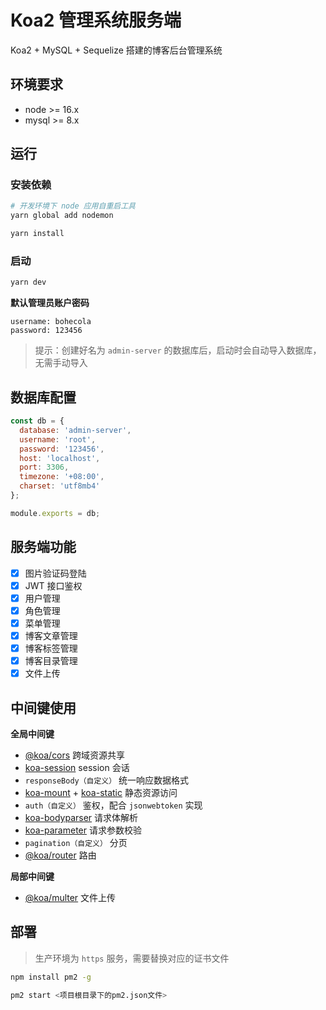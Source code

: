 # Koa2 管理系统服务端

Koa2 + MySQL + Sequelize 搭建的博客后台管理系统

## 环境要求

- node >= 16.x
- mysql >= 8.x

## 运行

### 安装依赖

```sh
# 开发环境下 node 应用自重启工具
yarn global add nodemon
```

```sh
yarn install
```

### 启动

```sh
yarn dev
```

**默认管理员账户密码**

```
username: bohecola
password: 123456
```

> 提示：创建好名为 `admin-server` 的数据库后，启动时会自动导入数据库，无需手动导入

## 数据库配置

```js
const db = {
  database: 'admin-server',
  username: 'root',
  password: '123456',
  host: 'localhost',
  port: 3306,
  timezone: '+08:00',
  charset: 'utf8mb4'
};

module.exports = db;
```

## 服务端功能

- [x] 图片验证码登陆
- [x] JWT 接口鉴权
- [x] 用户管理
- [x] 角色管理
- [x] 菜单管理
- [x] 博客文章管理
- [x] 博客标签管理
- [x] 博客目录管理
- [x] 文件上传

## 中间键使用

**全局中间键**

- [@koa/cors](https://www.npmjs.com/package/@koa/cors) 跨域资源共享
- [koa-session](https://www.npmjs.com/package/koa-session) session 会话
- `responseBody（自定义）` 统一响应数据格式
- [koa-mount](https://www.npmjs.com/package/koa-mount) + [koa-static](https://www.npmjs.com/package/koa-static) 静态资源访问
- `auth（自定义）` 鉴权，配合 `jsonwebtoken` 实现
- [koa-bodyparser](https://www.npmjs.com/package/koa-bodyparser) 请求体解析
- [koa-parameter](https://www.npmjs.com/package/koa-parameter) 请求参数校验
- `pagination（自定义）` 分页
- [@koa/router](https://www.npmjs.com/package/@koa/router) 路由

**局部中间键**

- [@koa/multer](https://www.npmjs.com/package/@koa/multer) 文件上传

## 部署

> 生产环境为 `https` 服务，需要替换对应的证书文件

```sh
npm install pm2 -g

pm2 start <项目根目录下的pm2.json文件>
```